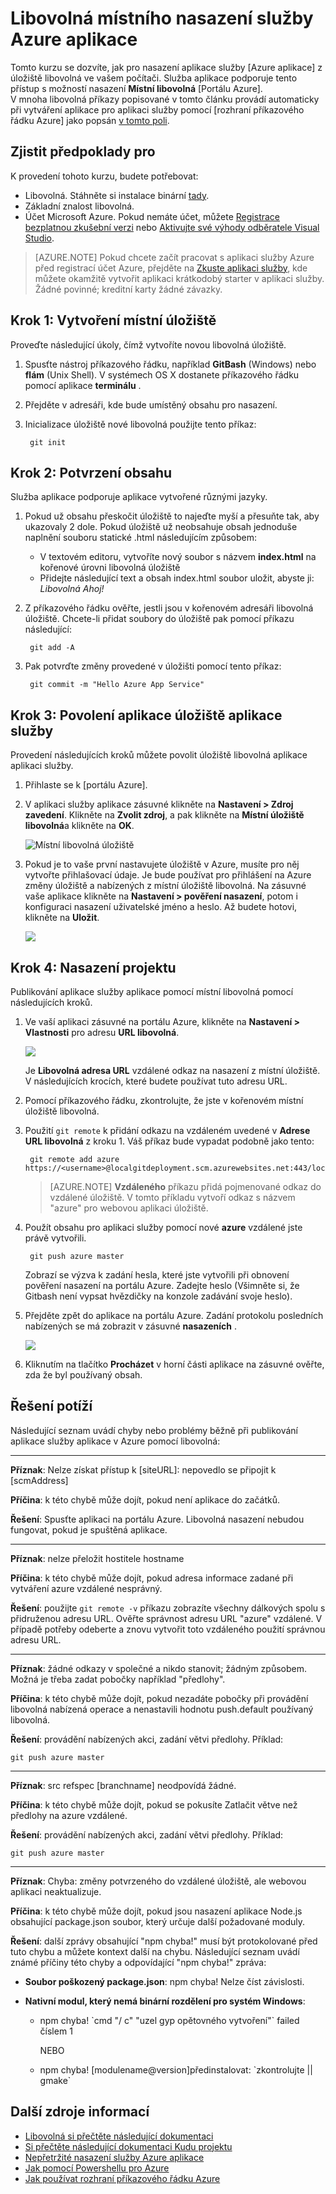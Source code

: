 <properties
    pageTitle="Libovolná místního nasazení služby Azure aplikace"
    description="Zjistěte, jak povolit místní nasazení libovolná aplikace služby Azure."
    services="app-service"
    documentationCenter=""
    authors="dariagrigoriu"
    manager="wpickett"
    editor="mollybos"/>

<tags
    ms.service="app-service"
    ms.workload="na"
    ms.tgt_pltfrm="na"
    ms.devlang="na"
    ms.topic="article"
    ms.date="06/13/2016"
    ms.author="dariagrigoriu"/>
    
# <a name="local-git-deployment-to-azure-app-service"></a>Libovolná místního nasazení služby Azure aplikace

Tomto kurzu se dozvíte, jak pro nasazení aplikace služby [Azure aplikace] z úložiště libovolná ve vašem počítači. Služba aplikace podporuje tento přístup s možností nasazení **Místní libovolná** [Portálu Azure].  
V mnoha libovolná příkazy popisované v tomto článku provádí automaticky při vytváření aplikace pro aplikaci služby pomocí [rozhraní příkazového řádku Azure] jako popsán [v tomto poli](app-service-web-get-started.md).

## <a name="prerequisites"></a>Zjistit předpoklady pro

K provedení tohoto kurzu, budete potřebovat:

- Libovolná. Stáhněte si instalace binární [tady](http://www.git-scm.com/downloads).  
- Základní znalost libovolná.
- Účet Microsoft Azure. Pokud nemáte účet, můžete [Registrace bezplatnou zkušební verzi](https://azure.microsoft.com/pricing/free-trial) nebo [Aktivujte své výhody odběratele Visual Studio](https://azure.microsoft.com/pricing/member-offers/msdn-benefits-details).

>[AZURE.NOTE] Pokud chcete začít pracovat s aplikaci služby Azure před registrací účet Azure, přejděte na [Zkuste aplikaci služby](http://go.microsoft.com/fwlink/?LinkId=523751), kde můžete okamžitě vytvořit aplikaci krátkodobý starter v aplikaci služby. Žádné povinné; kreditní karty žádné závazky.  

## <a name="Step1"></a>Krok 1: Vytvoření místní úložiště

Proveďte následující úkoly, čímž vytvoříte novou libovolná úložiště.

1. Spusťte nástroj příkazového řádku, například **GitBash** (Windows) nebo **flám** (Unix Shell). V systémech OS X dostanete příkazového řádku pomocí aplikace **terminálu** .

2. Přejděte v adresáři, kde bude umístěný obsahu pro nasazení.

3. Inicializace úložiště nové libovolná použijte tento příkaz:

        git init

## <a name="Step2"></a>Krok 2: Potvrzení obsahu

Služba aplikace podporuje aplikace vytvořené různými jazyky. 

1. Pokud už obsahu přeskočit úložiště to najeďte myší a přesuňte tak, aby ukazovaly 2 dole. Pokud úložiště už neobsahuje obsah jednoduše naplnění souboru statické .html následujícím způsobem: 

    - V textovém editoru, vytvoříte nový soubor s názvem **index.html** na kořenové úrovni libovolná úložiště
    - Přidejte následující text a obsah index.html soubor uložit, abyste ji: *Libovolná Ahoj!*
        
2. Z příkazového řádku ověřte, jestli jsou v kořenovém adresáři libovolná úložiště. Chcete-li přidat soubory do úložiště pak pomocí příkazu následující:

        git add -A 

4. Pak potvrďte změny provedené v úložišti pomocí tento příkaz:

        git commit -m "Hello Azure App Service"

## <a name="Step3"></a>Krok 3: Povolení aplikace úložiště aplikace služby

Provedení následujících kroků můžete povolit úložiště libovolná aplikace aplikaci služby.

1. Přihlaste se k [portálu Azure].

2. V aplikaci služby aplikace zásuvné klikněte na **Nastavení > Zdroj zavedení**. Klikněte na **Zvolit zdroj**, a pak klikněte na **Místní úložiště libovolná**a klikněte na **OK**.  

    ![Místní libovolná úložiště](./media/app-service-deploy-local-git/local_git_selection.png)

3. Pokud je to vaše první nastavujete úložiště v Azure, musíte pro něj vytvořte přihlašovací údaje. Je bude používat pro přihlášení na Azure změny úložiště a nabízených z místní úložiště libovolná. Na zásuvné vaše aplikace klikněte na **Nastavení > pověření nasazení**, potom i konfiguraci nasazení uživatelské jméno a heslo. Až budete hotovi, klikněte na **Uložit**.

    ![](./media/app-service-deploy-local-git/deployment_credentials.png)

## <a name="Step4"></a>Krok 4: Nasazení projektu

Publikování aplikace služby aplikace pomocí místní libovolná pomocí následujících kroků.

1. Ve vaší aplikaci zásuvné na portálu Azure, klikněte na **Nastavení > Vlastnosti** pro adresu **URL libovolná**.

    ![](./media/app-service-deploy-local-git/git_url.png)

    Je **Libovolná adresa URL** vzdálené odkaz na nasazení z místní úložiště. V následujících krocích, které budete používat tuto adresu URL.

2. Pomocí příkazového řádku, zkontrolujte, že jste v kořenovém místní úložiště libovolná.

3. Použití `git remote` k přidání odkazu na vzdáleném uvedené v **Adrese URL libovolná** z kroku 1. Váš příkaz bude vypadat podobně jako tento:

        git remote add azure https://<username>@localgitdeployment.scm.azurewebsites.net:443/localgitdeployment.git         
    > [AZURE.NOTE] **Vzdáleného** příkazu přidá pojmenované odkaz do vzdálené úložiště. V tomto příkladu vytvoří odkaz s názvem "azure" pro webovou aplikaci úložiště.

4. Použít obsahu pro aplikaci služby pomocí nové **azure** vzdálené jste právě vytvořili.

        git push azure master

    Zobrazí se výzva k zadání hesla, které jste vytvořili při obnovení pověření nasazení na portálu Azure. Zadejte heslo (Všimněte si, že Gitbash není vypsat hvězdičky na konzole zadávání svoje heslo). 
       
5. Přejděte zpět do aplikace na portálu Azure. Zadání protokolu posledních nabízených se má zobrazit v zásuvné **nasazeních** . 

    ![](./media/app-service-deploy-local-git/deployment_history.png)

6. Kliknutím na tlačítko **Procházet** v horní části aplikace na zásuvné ověřte, zda že byl používaný obsah. 
    
## <a name="Step5"></a>Řešení potíží

Následující seznam uvádí chyby nebo problémy běžně při publikování aplikace služby aplikace v Azure pomocí libovolná:

****

**Příznak**: Nelze získat přístup k [siteURL]: nepovedlo se připojit k [scmAddress]

**Příčina**: k této chybě může dojít, pokud není aplikace do začátků.

**Řešení**: Spusťte aplikaci na portálu Azure. Libovolná nasazení nebudou fungovat, pokud je spuštěná aplikace. 


****

**Příznak**: nelze přeložit hostitele hostname

**Příčina**: k této chybě může dojít, pokud adresa informace zadané při vytváření azure vzdálené nesprávný.

**Řešení**: použijte `git remote -v` příkazu zobrazíte všechny dálkových spolu s přidruženou adresu URL. Ověřte správnost adresu URL "azure" vzdálené. V případě potřeby odeberte a znovu vytvořit toto vzdáleného použití správnou adresu URL.

****

**Příznak**: žádné odkazy v společné a nikdo stanovit; žádným způsobem. Možná je třeba zadat pobočky například "předlohy".

**Příčina**: k této chybě může dojít, pokud nezadáte pobočky při provádění libovolná nabízená operace a nenastavili hodnotu push.default používaný libovolná.

**Řešení**: provádění nabízených akci, zadání větvi předlohy. Příklad:

    git push azure master

****

**Příznak**: src refspec [branchname] neodpovídá žádné.

**Příčina**: k této chybě může dojít, pokud se pokusíte Zatlačit větve než předlohy na azure vzdálené.

**Řešení**: provádění nabízených akci, zadání větvi předlohy. Příklad:

    git push azure master

****

**Příznak**: Chyba: změny potvrzeného do vzdálené úložiště, ale webovou aplikaci neaktualizuje.

**Příčina**: k této chybě může dojít, pokud jsou nasazení aplikace Node.js obsahující package.json soubor, který určuje další požadované moduly.

**Řešení**: další zprávy obsahující "npm chyba!" musí být protokolované před tuto chybu a můžete kontext další na chybu. Následující seznam uvádí známé příčiny této chyby a odpovídající "npm chyba!" zpráva:

* **Soubor poškozený package.json**: npm chyba! Nelze číst závislosti.

* **Nativní modul, který nemá binární rozdělení pro systém Windows**:

    * npm chyba! \`cmd "/ c" "uzel gyp opětovného vytvoření"\` failed číslem 1

        NEBO

    * npm chyba! [modulename@version]předinstalovat: \`zkontrolujte || gmake\`


## <a name="additional-resources"></a>Další zdroje informací

* [Libovolná si přečtěte následující dokumentaci](http://git-scm.com/documentation)
* [Si přečtěte následující dokumentaci Kudu projektu](https://github.com/projectkudu/kudu/wiki)
* [Nepřetržité nasazení služby Azure aplikace](app-service-continuous-deployment.md)
* [Jak pomocí Powershellu pro Azure](../powershell-install-configure.md)
* [Jak používat rozhraní příkazového řádku Azure](../xplat-cli-install.md)

[Azure aplikace služby]: https://azure.microsoft.com/documentation/articles/app-service-changes-existing-services/
[Azure Developer Center]: http://www.windowsazure.com/en-us/develop/overview/
[Azure portálu]: https://portal.azure.com
[Git website]: http://git-scm.com
[Installing Git]: http://git-scm.com/book/en/Getting-Started-Installing-Git
[Azure rozhraní příkazového řádku]: https://azure.microsoft.com/en-us/documentation/articles/xplat-cli-azure-resource-manager/

[Using Git with CodePlex]: http://codeplex.codeplex.com/wikipage?title=Using%20Git%20with%20CodePlex&referringTitle=Source%20control%20clients&ProjectName=codeplex
[Quick Start - Mercurial]: http://mercurial.selenic.com/wiki/QuickStart
